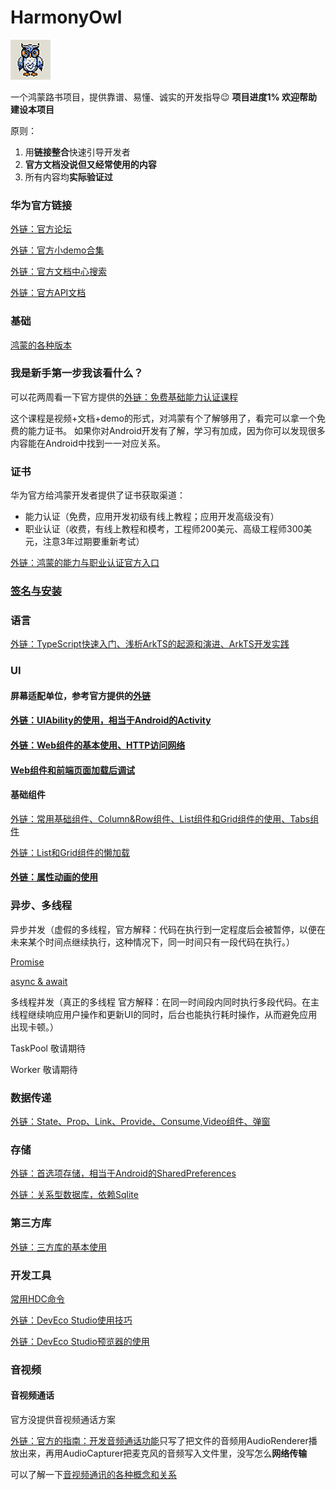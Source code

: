# HarmonyOwl
![image info](/Images/Logo/Logo_64x64.png)  

一个鸿蒙路书项目，提供靠谱、易懂、诚实的开发指导😉 **项目进度1% 欢迎帮助建设本项目**

原则：
1. 用**链接整合**快速引导开发者
2. **官方文档没说但又经常使用的内容**
3. 所有内容均**实际验证过**

### 华为官方链接

[外链：官方论坛](https://developer.huawei.com/consumer/cn/forum/)

[外链：官方小demo合集](https://gitee.com/harmonyos/codelabs)

[外链：官方文档中心搜索](https://developer.huawei.com/consumer/cn/doc/)

[外链：官方API文档](https://developer.harmonyos.com/cn/docs/documentation/doc-references-V3/development-intro-0000001478061813-V3)

### 基础

[鸿蒙的各种版本](/DOC/versions.md)

### 我是新手第一步我该看什么？

可以花两周看一下官方提供的[外链：免费基础能力认证课程](https://developer.huawei.com/consumer/cn/training/dev-cert-detail/101666948302721398)

这个课程是视频+文档+demo的形式，对鸿蒙有个了解够用了，看完可以拿一个免费的能力证书。
如果你对Android开发有了解，学习有加成，因为你可以发现很多内容能在Android中找到一一对应关系。

### 证书
华为官方给鸿蒙开发者提供了证书获取渠道：
- 能力认证（免费，应用开发初级有线上教程；应用开发高级没有）
- 职业认证（收费，有线上教程和模考，工程师200美元、高级工程师300美元，注意3年过期要重新考试）

[外链：鸿蒙的能力与职业认证官方入口](https://developer.huawei.com/consumer/cn/training/dev-certification/a617e0d3bc144624864a04edb951f6c4)

### [签名与安装](/DOC/signs.md)

### 语言

[外链：TypeScript快速入门、浅析ArkTS的起源和演进、ArkTS开发实践](https://developer.huawei.com/consumer/cn/training/course/slightMooc/C101667356568959645)

### UI


#### 屏幕适配单位，参考官方提供的[外链](https://developer.harmonyos.com/cn/docs/design/des-guides/basic-0000001055539104)

#### [外链：UIAbility的使用，相当于Android的Activity](https://developer.huawei.com/consumer/cn/training/course/slightMooc/C101667310940295021)

#### [外链：Web组件的基本使用、HTTP访问网络](https://developer.huawei.com/consumer/cn/training/course/slightMooc/C101667364948559963)

#### [Web组件和前端页面加载后调试](/DOC/web_view.md)

#### 基础组件

[外链：常用基础组件、Column&Row组件、List组件和Grid组件的使用、Tabs组件](https://developer.huawei.com/consumer/cn/training/course/slightMooc/C101667360160710997)

[外链：List和Grid组件的懒加载](https://developer.harmonyos.com/cn/docs/documentation/doc-guides-V3/ui-ts-performance-improvement-recommendation-0000001477981001-V3#ZH-CN_TOPIC_0000001477981001__%E6%8E%A8%E8%8D%90%E4%BD%BF%E7%94%A8%E6%95%B0%E6%8D%AE%E6%87%92%E5%8A%A0%E8%BD%BD)

#### [外链：属性动画的使用](https://developer.huawei.com/consumer/cn/training/course/slightMooc/C101667368091091005)

### 异步、多线程

异步并发（虚假的多线程，官方解释：代码在执行到一定程度后会被暂停，以便在未来某个时间点继续执行，这种情况下，同一时间只有一段代码在执行。）

[Promise](/DOC/Promise.md)

[async & await](/DOC/async_await.md)

多线程并发（真正的多线程 官方解释：在同一时间段内同时执行多段代码。在主线程继续响应用户操作和更新UI的同时，后台也能执行耗时操作，从而避免应用出现卡顿。）

TaskPool 敬请期待

Worker 敬请期待


### 数据传递

[外链：State、Prop、Link、Provide、Consume,Video组件、弹窗](https://developer.huawei.com/consumer/cn/training/course/slightMooc/C101680765314766141)

### 存储

[外链：首选项存储，相当于Android的SharedPreferences](https://developer.huawei.com/consumer/cn/training/course/slightMooc/C101667367018821971)

[外链：关系型数据库，依赖Sqlite](https://developer.harmonyos.com/cn/docs/documentation/doc-guides-V3/data-persistence-by-rdb-store-0000001505752421-V3)

### 第三方库

[外链：三方库的基本使用](https://developer.huawei.com/consumer/cn/training/course/slightMooc/C101667369405083047)

### 开发工具

[常用HDC命令](/DOC/hdc.md)

[外链：DevEco Studio使用技巧](https://developer.huawei.com/consumer/cn/training/course/slightMooc/C101680766639443507)

[外链：DevEco Studio预览器的使用](https://developer.huawei.com/consumer/cn/training/course/slightMooc/C101680766639443507)

### 音视频

#### 音视频通话

官方没提供音视频通话方案

[外链：官方的指南：开发音频通话功能](https://developer.harmonyos.com/cn/docs/documentation/doc-guides-V3/audio-call-development-0000001455598596-V3)只写了把文件的音频用AudioRenderer播放出来，再用AudioCapturer把麦克风的音频写入文件里，没写怎么**网络传输**

可以了解一下[音视频通讯的各种概念和关系](/DOC/音视频通讯的各种概念和关系.md)
